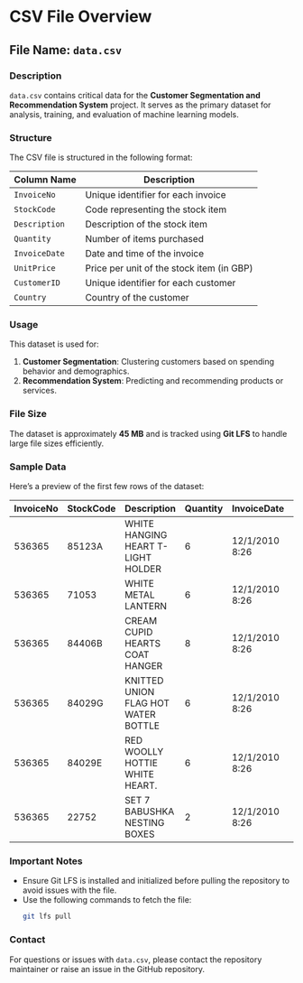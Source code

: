# CSV File Overview

## File Name: `data.csv`

### Description
`data.csv` contains critical data for the **Customer Segmentation and Recommendation System** project. It serves as the primary dataset for analysis, training, and evaluation of machine learning models.

### Structure
The CSV file is structured in the following format:

| Column Name      | Description                                      |
|------------------|--------------------------------------------------|
| `InvoiceNo`      | Unique identifier for each invoice              |
| `StockCode`      | Code representing the stock item                |
| `Description`    | Description of the stock item                   |
| `Quantity`       | Number of items purchased                       |
| `InvoiceDate`    | Date and time of the invoice                    |
| `UnitPrice`      | Price per unit of the stock item (in GBP)       |
| `CustomerID`     | Unique identifier for each customer             |
| `Country`        | Country of the customer                         |

### Usage
This dataset is used for:
1. **Customer Segmentation**: Clustering customers based on spending behavior and demographics.
2. **Recommendation System**: Predicting and recommending products or services.

### File Size
The dataset is approximately **45 MB** and is tracked using **Git LFS** to handle large file sizes efficiently.

### Sample Data
Here’s a preview of the first few rows of the dataset:

| InvoiceNo | StockCode | Description                        | Quantity | InvoiceDate       | UnitPrice | CustomerID | Country         |
|-----------|-----------|------------------------------------|----------|-------------------|-----------|------------|-----------------|
| 536365    | 85123A    | WHITE HANGING HEART T-LIGHT HOLDER | 6        | 12/1/2010 8:26   | 2.55      | 17850      | United Kingdom  |
| 536365    | 71053     | WHITE METAL LANTERN               | 6        | 12/1/2010 8:26   | 3.39      | 17850      | United Kingdom  |
| 536365    | 84406B    | CREAM CUPID HEARTS COAT HANGER    | 8        | 12/1/2010 8:26   | 2.75      | 17850      | United Kingdom  |
| 536365    | 84029G    | KNITTED UNION FLAG HOT WATER BOTTLE| 6        | 12/1/2010 8:26   | 3.39      | 17850      | United Kingdom  |
| 536365    | 84029E    | RED WOOLLY HOTTIE WHITE HEART.    | 6        | 12/1/2010 8:26   | 3.39      | 17850      | United Kingdom  |
| 536365    | 22752     | SET 7 BABUSHKA NESTING BOXES      | 2        | 12/1/2010 8:26   | 7.65      | 17850      | United Kingdom  |

### Important Notes
- Ensure Git LFS is installed and initialized before pulling the repository to avoid issues with the file.
- Use the following commands to fetch the file:
  ```bash
  git lfs pull
  ```

### Contact
For questions or issues with `data.csv`, please contact the repository maintainer or raise an issue in the GitHub repository.


